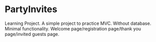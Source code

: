 # PartyInvites
Learning Project.
A simple project to practice MVC.
Without database.
Minimal functionality.
Welcome page/registration page/thank you page/invited guests page.
